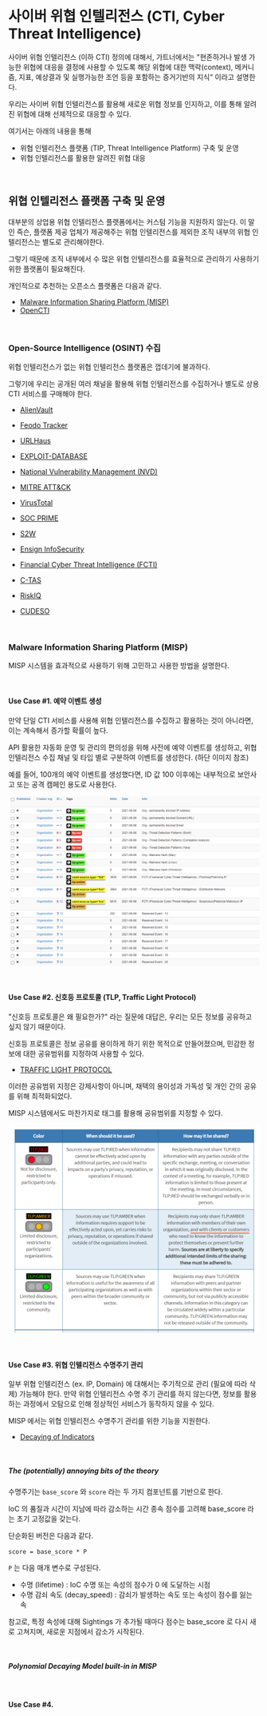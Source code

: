 # 사이버 위협 인텔리전스 (CTI, Cyber Threat Intelligence)

사이버 위협 인텔리전스 (이하 CTI) 정의에 대해서, 가트너에서는 "현존하거나 발생 가능한 위협에 대응을 결정에 사용할 수 있도록 해당 위협에 대한 맥락(context), 메커니즘, 지표, 예상결과 및 실행가능한 조언 등을 포함하는 증거기반의 지식" 이라고 설명한다.

우리는 사이버 위협 인텔리전스를 활용해 새로운 위협 정보를 인지하고, 이를 통해 알려진 위협에 대해 선제적으로 대응할 수 있다.

여기서는 아래의 내용을 통해  

* 위협 인텔리전스 플랫폼 (TIP, Threat Intelligence Platform) 구축 및 운영
* 위협 인텔리전스를 활용한 알려진 위협 대응

<br>

## 위협 인텔리전스 플랫폼 구축 및 운영

대부분의 상업용 위협 인텔리전스 플랫폼에서는 커스텀 기능을 지원하지 않는다.
이 말인 즉슨, 플랫폼 제공 업체가 제공해주는 위협 인텔리전스를 제외한 조직 내부의 위협 인텔리전스는 별도로 관리해야한다.

그렇기 때문에 조직 내부에서 수 많은 위협 인텔리전스를 효율적으로 관리하기 사용하기 위한 플랫폼이 필요해진다.

개인적으로 추천하는 오픈소스 플랫폼은 다음과 같다.

* [Malware Information Sharing Platform (MISP)](https://www.misp-project.org/)
* [OpenCTI](https://www.opencti.io/en/)

<br>

### Open-Source Intelligence (OSINT) 수집

위협 인텔리전스가 없는 위협 인텔리전스 플랫폼은 껍데기에 불과하다. 

그렇기에 우리는 공개된 여러 채널을 활용해 위협 인텔리전스를 수집하거나 별도로 상용 CTI 서비스를 구매해야 한다.

* [AlienVault](https://otx.alienvault.com/)
* [Feodo Tracker](https://feodotracker.abuse.ch/)
* [URLHaus](https://urlhaus.abuse.ch/)
* [EXPLOIT-DATABASE](https://www.exploit-db.com/)
* [National Vulnerability Management (NVD)](https://nvd.nist.gov/)
* [MITRE ATT&CK](https://github.com/mitre/cti)


* [VirusTotal](https://www.virustotal.com)
* [SOC PRIME](https://socprime.com/)
* [S2W](https://s2w.inc/)
* [Ensign InfoSecurity](https://www.ensigninfosecurity.com/)
* [Financial Cyber Threat Intelligence (FCTI)]()
* [C-TAS](https://cshare.krcert.or.kr:8443/index)
* [RiskIQ](https://www.riskiq.com/)
* [CUDESO](https://www.cudeso.be/index.html)

<br>

### Malware Information Sharing Platform (MISP)

MISP 시스템을 효과적으로 사용하기 위해 고민하고 사용한 방법을 설명한다.

<br>

#### Use Case #1. 예약 이벤트 생성

만약 단일 CTI 서비스를 사용해 위협 인텔리전스를 수집하고 활용하는 것이 아니라면, 이는 계속해서 증가할 확률이 높다.

API 활용한 자동화 운영 및 관리의 편의성을 위해 사전에 예약 이벤트를 생성하고, 위협 인텔리전스 수집 채널 및 타입 별로 구분하여 이벤트를 생성한다. (하단 이미지 참조)

예를 들어, 100개의 예약 이벤트를 생성했다면, ID 값 100 이후에는 내부적으로 보안사고 또는 공격 캠페인 용도로 사용한다.

![event](./images/event.png)

<br>

#### Use Case #2. 신호등 프로토콜 (TLP, Traffic Light Protocol)

"신호등 프로토콜은 왜 필요한가?" 라는 질문에 대답은, 우리는 모든 정보를 공유하고 싶지 않기 때문이다.

신호등 프로토콜은 정보 공유를 용이하게 하기 위한 목적으로 만들어졌으며, 민감한 정보에 대한 공유범위를 지정하여 사용할 수 있다.

* [TRAFFIC LIGHT PROTOCOL](https://www.first.org/tlp/)


이러한 공유범위 지정은 강제사항이 아니며, 채택의 용이성과 가독성 및 개인 간의 공유를 위해 최적화되었다.

MISP 시스템에서도 마찬가지로 태그를 활용해 공유범위를 지정할 수 있다.  

![tlp](./images/tlp.png)

<br>

#### Use Case #3. 위협 인텔리전스 수명주기 관리

일부 위협 인텔리전스 (ex. IP, Domain) 에 대해서는 주기적으로 관리 (필요에 따라 삭제) 가능해야 한다. 
만약 위협 인텔리전스 수명 주기 관리를 하지 않는다면, 정보를 활용하는 과정에서 오탐으로 인해 정상적인 서비스가 동작하지 않을 수 있다.

MISP 에서는 위협 인텔리전스 수명주기 관리를 위한 기능을 지원한다.

* [Decaying of Indicators](https://www.misp-project.org/2019/09/12/Decaying-Of-Indicators.html/)

<br>

##### The (potentially) annoying bits of the theory

수명주기는 `base_score` 와 `score` 라는 두 가지 컴포넌트를 기반으로 한다. 

IoC 의 품질과 시간이 지남에 따라 감소하는 시간 종속 점수를 고려해 base_score 라는 초기 고정값을 갖는다.

단순화된 버전은 다음과 같다.

```text
score = base_score * P
```

`P` 는 다음 매개 변수로 구성된다.
* 수명 (lifetime) : IoC 수명 또는 속성의 점수가 0 에 도달하는 시점
* 수명 감쇠 속도 (decay_speed) : 감쇠가 발생하는 속도 또는 속성이 점수를 잃는 속

참고로, 특정 속성에 대해 Sightings 가 추가될 때마다 점수는 base_score 로 다시 새로 고쳐지며, 새로운 지점에서 감소가 시작된다.

<br>

##### Polynomial Decaying Model built-in in MISP



<br>

#### Use Case #4. 
